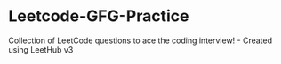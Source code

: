 # Leetcode-GFG-Practice
Collection of LeetCode questions to ace the coding interview! - Created using LeetHub v3
